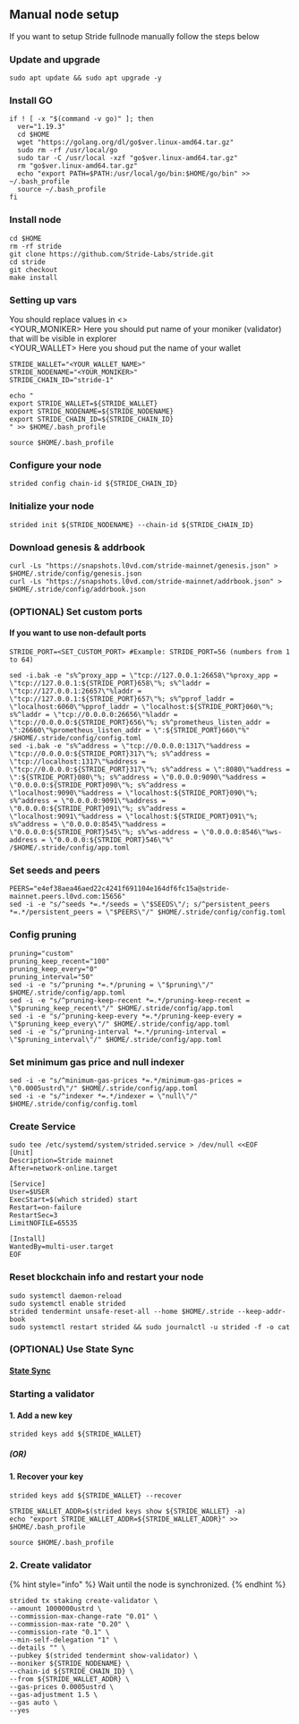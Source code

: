 ## Manual node setup
If you want to setup Stride fullnode manually follow the steps below

### Update and upgrade
```
sudo apt update && sudo apt upgrade -y
```

### Install GO
```
if ! [ -x "$(command -v go)" ]; then
  ver="1.19.3"
  cd $HOME
  wget "https://golang.org/dl/go$ver.linux-amd64.tar.gz"
  sudo rm -rf /usr/local/go
  sudo tar -C /usr/local -xzf "go$ver.linux-amd64.tar.gz"
  rm "go$ver.linux-amd64.tar.gz"
  echo "export PATH=$PATH:/usr/local/go/bin:$HOME/go/bin" >> ~/.bash_profile
  source ~/.bash_profile
fi
```

### Install node
```
cd $HOME
rm -rf stride
git clone https://github.com/Stride-Labs/stride.git
cd stride
git checkout 
make install
```


### Setting up vars
You should replace values in <> <br />
<YOUR_MONIKER> Here you should put name of your moniker (validator) that will be visible in explorer <br />
<YOUR_WALLET> Here you shoud put the name of your wallet

```
STRIDE_WALLET="<YOUR_WALLET_NAME>"
STRIDE_NODENAME="<YOUR_MONIKER>"
STRIDE_CHAIN_ID="stride-1"
```

```
echo "
export STRIDE_WALLET=${STRIDE_WALLET}
export STRIDE_NODENAME=${STRIDE_NODENAME}
export STRIDE_CHAIN_ID=${STRIDE_CHAIN_ID}
" >> $HOME/.bash_profile

source $HOME/.bash_profile
```


### Configure your node
```
strided config chain-id ${STRIDE_CHAIN_ID}
```

### Initialize your node
```
strided init ${STRIDE_NODENAME} --chain-id ${STRIDE_CHAIN_ID}
```

### Download genesis & addrbook
```
curl -Ls "https://snapshots.l0vd.com/stride-mainnet/genesis.json" > $HOME/.stride/config/genesis.json
curl -Ls "https://snapshots.l0vd.com/stride-mainnet/addrbook.json" > $HOME/.stride/config/addrbook.json
```

### (OPTIONAL) Set custom ports

#### If you want to use non-default ports
```
STRIDE_PORT=<SET_CUSTOM_PORT> #Example: STRIDE_PORT=56 (numbers from 1 to 64)
```
```
sed -i.bak -e "s%^proxy_app = \"tcp://127.0.0.1:26658\"%proxy_app = \"tcp://127.0.0.1:${STRIDE_PORT}658\"%; s%^laddr = \"tcp://127.0.0.1:26657\"%laddr = \"tcp://127.0.0.1:${STRIDE_PORT}657\"%; s%^pprof_laddr = \"localhost:6060\"%pprof_laddr = \"localhost:${STRIDE_PORT}060\"%; s%^laddr = \"tcp://0.0.0.0:26656\"%laddr = \"tcp://0.0.0.0:${STRIDE_PORT}656\"%; s%^prometheus_listen_addr = \":26660\"%prometheus_listen_addr = \":${STRIDE_PORT}660\"%" /$HOME/.stride/config/config.toml
sed -i.bak -e "s%^address = \"tcp://0.0.0.0:1317\"%address = \"tcp://0.0.0.0:${STRIDE_PORT}317\"%; s%^address = \"tcp://localhost:1317\"%address = \"tcp://0.0.0.0:${STRIDE_PORT}317\"%; s%^address = \":8080\"%address = \":${STRIDE_PORT}080\"%; s%^address = \"0.0.0.0:9090\"%address = \"0.0.0.0:${STRIDE_PORT}090\"%; s%^address = \"localhost:9090\"%address = \"localhost:${STRIDE_PORT}090\"%; s%^address = \"0.0.0.0:9091\"%address = \"0.0.0.0:${STRIDE_PORT}091\"%; s%^address = \"localhost:9091\"%address = \"localhost:${STRIDE_PORT}091\"%; s%^address = \"0.0.0.0:8545\"%address = \"0.0.0.0:${STRIDE_PORT}545\"%; s%^ws-address = \"0.0.0.0:8546\"%ws-address = \"0.0.0.0:${STRIDE_PORT}546\"%" /$HOME/.stride/config/app.toml
```


### Set seeds and peers
```
PEERS="e4ef38aea46aed22c4241f691104e164df6fc15a@stride-mainnet.peers.l0vd.com:15656"
sed -i -e "s/^seeds *=.*/seeds = \"$SEEDS\"/; s/^persistent_peers *=.*/persistent_peers = \"$PEERS\"/" $HOME/.stride/config/config.toml
```

### Config pruning
```
pruning="custom"
pruning_keep_recent="100"
pruning_keep_every="0"
pruning_interval="50"
sed -i -e "s/^pruning *=.*/pruning = \"$pruning\"/" $HOME/.stride/config/app.toml
sed -i -e "s/^pruning-keep-recent *=.*/pruning-keep-recent = \"$pruning_keep_recent\"/" $HOME/.stride/config/app.toml
sed -i -e "s/^pruning-keep-every *=.*/pruning-keep-every = \"$pruning_keep_every\"/" $HOME/.stride/config/app.toml
sed -i -e "s/^pruning-interval *=.*/pruning-interval = \"$pruning_interval\"/" $HOME/.stride/config/app.toml
```

### Set minimum gas price and null indexer
```
sed -i -e "s/^minimum-gas-prices *=.*/minimum-gas-prices = \"0.0005ustrd\"/" $HOME/.stride/config/app.toml
sed -i -e "s/^indexer *=.*/indexer = \"null\"/" $HOME/.stride/config/config.toml
```

### Create Service
```
sudo tee /etc/systemd/system/strided.service > /dev/null <<EOF
[Unit]
Description=Stride mainnet
After=network-online.target

[Service]
User=$USER
ExecStart=$(which strided) start
Restart=on-failure
RestartSec=3
LimitNOFILE=65535

[Install]
WantedBy=multi-user.target
EOF
```

### Reset blockchain info and restart your node
```
sudo systemctl daemon-reload
sudo systemctl enable strided
strided tendermint unsafe-reset-all --home $HOME/.stride --keep-addr-book
sudo systemctl restart strided && sudo journalctl -u strided -f -o cat
```

### (OPTIONAL) Use State Sync

#### [State Sync]()


### Starting a validator

#### 1. Add a new key
```
strided keys add ${STRIDE_WALLET}
```
##### (OR)

#### 1. Recover your key
```
strided keys add ${STRIDE_WALLET} --recover
```

```
STRIDE_WALLET_ADDR=$(strided keys show ${STRIDE_WALLET} -a)
echo "export STRIDE_WALLET_ADDR=${STRIDE_WALLET_ADDR}" >> $HOME/.bash_profile

source $HOME/.bash_profile
```


### 2. Create validator

{% hint style="info" %}
Wait until the node is synchronized.
{% endhint %}

```
strided tx staking create-validator \
--amount 1000000ustrd \
--commission-max-change-rate "0.01" \
--commission-max-rate "0.20" \
--commission-rate "0.1" \
--min-self-delegation "1" \
--details "" \
--pubkey $(strided tendermint show-validator) \
--moniker ${STRIDE_NODENAME} \
--chain-id ${STRIDE_CHAIN_ID} \
--from ${STRIDE_WALLET_ADDR} \
--gas-prices 0.0005ustrd \
--gas-adjustment 1.5 \
--gas auto \
--yes
```


